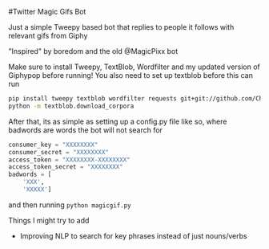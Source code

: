 #Twitter Magic Gifs Bot

Just a simple Tweepy based bot that replies to people it follows with relevant gifs from Giphy

"Inspired" by boredom and the old @MagicPixx bot

Make sure to install Tweepy, TextBlob, Wordfilter and my updated version of Giphypop before running!
You also need to set up textblob before this can run
```sh
pip install tweepy textblob wordfilter requests git+git://github.com/ChrisW-B/giphypop 
python -m textblob.download_corpora
```

After that, its as simple as setting up a config.py file like so, where badwords are words the bot will not search for
```python
consumer_key = "XXXXXXXX"
consumer_secret = "XXXXXXXX"
access_token = "XXXXXXXX-XXXXXXXX"
access_token_secret = "XXXXXXXX"
badwords = [
    'XXX',
    'XXXXX']
```

and then running `python magicgif.py`


Things I might try to add
- Improving NLP to search for key phrases instead of just nouns/verbs

